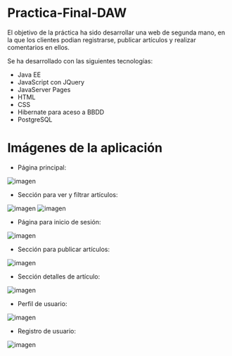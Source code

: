 # Practica-Final-DAW
El objetivo de la práctica ha sido desarrollar una web de segunda mano, en la que los clientes podian registrarse, publicar artículos y realizar comentarios en ellos.

Se ha desarrollado con las siguientes tecnologías:
- Java EE
- JavaScript con JQuery
- JavaServer Pages
- HTML
- CSS
- Hibernate para aceso a BBDD
- PostgreSQL

# Imágenes de la aplicación
- Página principal:

![imagen](https://user-images.githubusercontent.com/91340866/216678107-c6bf742e-f6ef-4475-8027-5ce5c6a67f96.png)

- Sección para ver y filtrar artículos:

![imagen](https://user-images.githubusercontent.com/91340866/216678408-c3228711-e65f-4857-8771-825098fab699.png)
![imagen](https://user-images.githubusercontent.com/91340866/216678485-7b7b877a-d9fb-4c62-93b5-bc84232df1c0.png)

- Página para inicio de sesión:

![imagen](https://user-images.githubusercontent.com/91340866/216678573-7797d187-16e3-4303-be9c-ea2dfd131e81.png)

- Sección para publicar artículos:

![imagen](https://user-images.githubusercontent.com/91340866/216678745-a7f439f6-9524-431a-acbc-225fa86b858c.png)

- Sección detalles de artículo:

![imagen](https://user-images.githubusercontent.com/91340866/216679028-6ad04791-8bd8-46f7-8c6b-dc34d71e59ed.png)

- Perfil de usuario:

![imagen](https://user-images.githubusercontent.com/91340866/216679249-a975a28f-8890-4052-8d63-eccc26ed7586.png)

- Registro de usuario:

![imagen](https://user-images.githubusercontent.com/91340866/216679429-b6fd622c-3c87-428f-89c0-49f58d0785bd.png)



